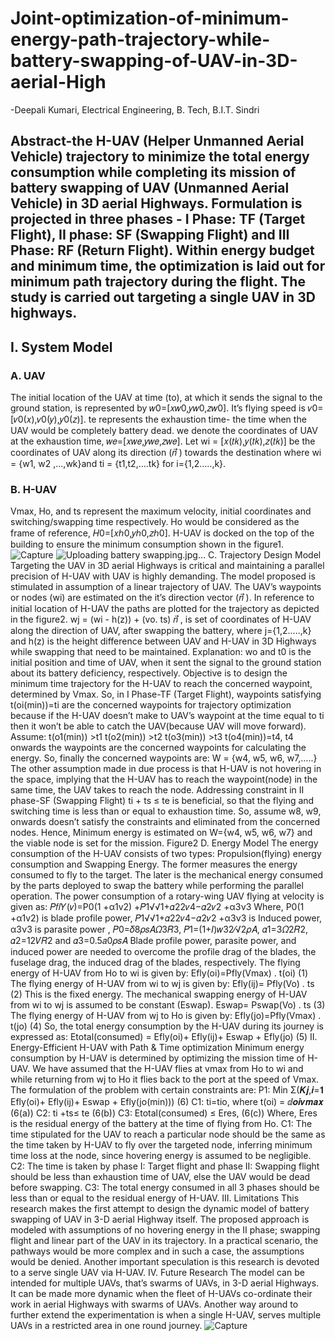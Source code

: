 # Joint-optimization-of-minimum-energy-path-trajectory-while-battery-swapping-of-UAV-in-3D-aerial-High
-Deepali Kumari, Electrical Engineering, B. Tech, B.I.T. Sindri
## Abstract-the H-UAV (Helper Unmanned Aerial Vehicle) trajectory to minimize the total energy consumption while completing its mission of battery swapping of UAV (Unmanned Aerial Vehicle) in 3D aerial Highways. Formulation is projected in three phases - I Phase: TF (Target Flight), II phase: SF (Swapping Flight) and III Phase: RF (Return Flight). Within energy budget and minimum time, the optimization is laid out for minimum path trajectory during the flight. The study is carried out targeting a single UAV in 3D highways.

## I. System Model
### A. UAV
The initial location of the UAV at time (to), at which it sends the signal to the ground station, is represented by 𝑤0=[𝑥𝑤0,𝑦𝑤0,𝑧𝑤0]. It’s flying speed is 𝑣0=[𝑣0(𝑥),𝑣0(𝑦),𝑦0(𝑧)]. te represents the exhaustion time- the time when the UAV would be completely battery dead. we denote the coordinates of UAV at the exhaustion time, 𝑤𝑒=[𝑥𝑤𝑒,𝑦𝑤𝑒,𝑧𝑤𝑒]. Let wi = [𝑥(𝑡𝑘),𝑦(𝑡𝑘),𝑧(𝑡𝑘)] be the coordinates of UAV along its direction (𝑛⃗ ) towards the destination where wi = {w1, w2 ,…,wk}and ti = {t1,t2,….tk} for i={1,2…..,k}.
### B. H-UAV
Vmax, Ho, and ts represent the maximum velocity, initial coordinates and switching/swapping time respectively. Ho would be considered as the frame of reference, 𝐻0=[𝑥ℎ0,𝑦ℎ0,𝑧ℎ0]. H-UAV is docked on the top of the building to ensure the minimum consumption shown in the figure1.
![Capture](https://user-images.githubusercontent.com/87405534/126458248-1deeded5-fd73-4a13-ac2b-0edaa37bdeac.PNG)
![Uploading battery swapping.jpg…]()
C. Trajectory Design Model
Targeting the UAV in 3D aerial Highways is critical and maintaining a parallel precision of H-UAV with UAV is highly demanding. The model proposed is stimulated in assumption of a linear trajectory of UAV.
The UAV’s waypoints or nodes (wi) are estimated on the it’s direction vector (𝑛⃗ ). In reference to initial location of H-UAV the paths are plotted for the trajectory as depicted in the figure2.
wj = (wi - h(z)) + (vo. ts) 𝑛⃗ , is set of coordinates of H-UAV along the direction of UAV, after swapping the battery, where j={1,2…..,k} and h(z) is the height difference between UAV and H-UAV in 3D Highways while swapping that need to be maintained.
Explanation:
wo and t0 is the initial position and time of UAV, when it sent the signal to the ground station about its battery deficiency, respectively. Objective is to design the minimum time trajectory for the H-UAV to reach the concerned waypoint, determined by Vmax. So, in I Phase-TF (Target Flight), waypoints satisfying t(oi(min))=ti are the concerned waypoints for trajectory
optimization because if the H-UAV doesn’t make to UAV’s waypoint at the time equal to ti then it won’t be able to catch the UAV(because UAV will move forward). Assume:
t(o1(min)) >t1
t(o2(min)) >t2
t(o3(min)) >t3
t(o4(min))=t4,
t4 onwards the waypoints are the concerned waypoints for calculating the energy.
So, finally the concerned waypoints are:
W = {w4, w5, w6, w7,…..}
The other assumption made in due process is that H-UAV is not hovering in the space, implying that the H-UAV has to reach the waypoint(node) in the same time, the UAV takes to reach the node.
Addressing constraint in II phase-SF (Swapping Flight) ti + ts ≤ te is beneficial, so that the flying and switching time is less than or equal to exhaustion time. So, assume w8, w9, onwards doesn’t satisfy the constraints and eliminated from the concerned nodes. Hence, Minimum energy is estimated on W={w4, w5, w6, w7} and the viable node is set for the mission.
Figure2
D. Energy Model
The energy consumption of the H-UAV consists of two types: Propulsion(flying) energy consumption and Swapping Energy. The former measures the energy consumed to fly to the target. The later is the mechanical energy consumed by the parts deployed to swap the battery while performing the parallel operation. The power consumption of a rotary-wing UAV flying at velocity is given as:
𝑃𝑓𝑙𝑌(𝑣)=P0(1 +α1v2) +𝑃1√√1+𝛼22𝜈4−𝛼2𝜈2 +α3ν3
Where, P0(1 +α1v2) is blade profile power, 𝑃1√√1+𝛼22𝜈4−𝛼2𝜈2 +α3ν3 is Induced power, α3ν3 is parasite power , 𝑃0=𝛿8𝜌𝑠𝐴𝛺3𝑅3, 𝑃1=(1+𝐼)𝑤32⁄√2𝜌𝐴, 𝛼1=3𝛺2𝑅2, 𝛼2=12𝑉𝑅2 and 𝛼3=0.5𝑎0𝜌𝑠𝐴
Blade profile power, parasite power, and induced power are needed to overcome the profile drag of the blades, the fuselage drag, the induced drag of the blades, respectively.
The flying energy of H-UAV from Ho to wi is given by:
Efly(oi)=Pfly(Vmax) . t(oi) (1)
The flying energy of H-UAV from wi to wj is given by:
Efly(ij)= Pfly(Vo) . ts (2)
This is the fixed energy.
The mechanical swapping energy of H-UAV from wi to wj is assumed to be constant (Eswap).
Eswap= Pswap(Vo) . ts (3)
The flying energy of H-UAV from wj to Ho is given by:
Efly(jo)=Pfly(Vmax) . t(jo) (4)
So, the total energy consumption by the H-UAV during its journey is expressed as:
Etotal(consumed) = Efly(oi)+ Efly(ij)+ Eswap + Efly(jo) (5)
II. Energy-Efficient H-UAV with Path & Time optimization
Minimum energy consumption by H-UAV is determined by optimizing the mission time of H-UAV. We have assumed that the H-UAV flies at vmax from Ho to wi and while returning from wj to Ho it flies back to the port at the speed of Vmax.
The formulation of the problem with certain constraints are:
P1: Min Σ(𝑲𝒋,𝒊=𝟏 Efly(oi)+ Efly(ij)+ Eswap + Efly(jo(min))) (6)
C1: ti=tio, where t(oi) = ⅆ𝒐𝒊𝒗𝒎𝒂𝒙 (6(a))
C2: ti +ts≤ te (6(b))
C3: Etotal(consumed) ≤ Eres, (6(c))
Where, Eres is the residual energy of the battery at the time of flying from Ho.
C1: The time stipulated for the UAV to reach a particular node should be the same as the time taken by H-UAV to fly over the targeted node, inferring minimum time loss at the node, since hovering energy is assumed to be negligible.
C2: The time is taken by phase I: Target flight and phase II: Swapping flight should be less than exhaustion time of UAV, else the UAV would be dead before swapping.
C3: The total energy consumed in all 3 phases should be less than or equal to the residual energy of H-UAV.
III. Limitations
This research makes the first attempt to design the dynamic model of battery swapping of UAV in 3-D aerial Highway itself. The proposed approach is modeled with assumptions of no hovering energy in the II phase; swapping flight and linear part of the UAV in its trajectory. In a practical scenario, the pathways would be more complex and in such a case, the assumptions would be denied. Another important speculation is this research is devoted to a serve single UAV via H-UAV.
IV. Future Research
The model can be intended for multiple UAVs, that’s swarms of UAVs, in 3-D aerial Highways. It can be made more dynamic when the fleet of H-UAVs co-ordinate their work in aerial Highways with swarms of UAVs. Another way around to further extend the experimentation is when a single H-UAV, serves multiple UAVs in a restricted area in one round journey.
![Capture](https://user-images.githubusercontent.com/87405534/126458248-1deeded5-fd73-4a13-ac2b-0edaa37bdeac.PNG)
